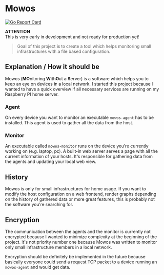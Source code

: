 # Mowos

[![Go Report Card](https://goreportcard.com/badge/github.com/mbndr/mowos)](https://goreportcard.com/report/github.com/mbndr/mowos)

**ATTENTION**  
This is very early in development and not ready for production yet!

> Goal of this project is to create a tool which helps monitoring small infrastructures with a file based configuration.

## Explanation / How it should be
Mowos (**MO**nitoring **W**ith**O**ut a **S**erver) is a software which helps you to keep an eye on devices in a local network. I started this project because I wanted to have a quick overview if all necessary services are running on my Raspberry PI home server.

### Agent
On every device you want to monitor an executable `mowos-agent` has to be installed. This agent is used to gather all the data from the host.

### Monitor
An executable called `mowos-monitor` runs on the device you're currently working on (e.g. laptop, pc). A built-in web server serves a page with all the current information of your hosts. It's responsible for gathering data from the agents and updating your local web view.

## History
Mowos is only for small infrastructures for home usage. If you want to modify the host configuration on a web frontend, render graphs depending on the history of gathered data or more great features, this is probably not the software you're searching for.

## Encryption
The communication between the agents and the monitor is currently not encrypted because I wanted to minimize complexity at the beginning of the project. It's not priority number one because Mowos was written to monitor only small infrastructure members in a local network.

Encryption should be definitely be implemented in the future because basically everyone could send a request TCP packet to a device running an `mowos-agent` and would get data.

